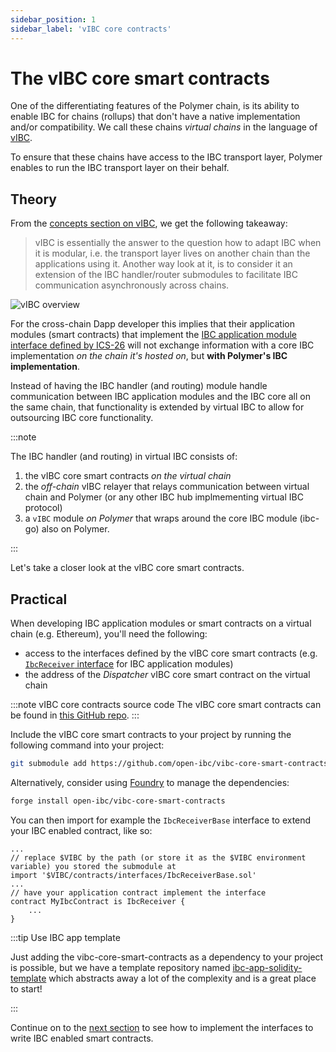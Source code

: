 ```yaml
---
sidebar_position: 1
sidebar_label: 'vIBC core contracts'
---
```


# The vIBC core smart contracts


One of the differentiating features of the Polymer chain, is its ability to enable IBC for chains (rollups) that don't have a native implementation and/or compatibility. We call these chains _virtual chains_ in the language of [vIBC](../../learn/concepts/vibc/overview.md).

To ensure that these chains have access to the IBC transport layer, Polymer enables to run the IBC transport layer on their behalf.

## Theory

From the [concepts section on vIBC](../../learn/concepts/vibc/components.md), we get the following takeaway:


> vIBC is essentially the answer to the question how to adapt IBC when it is modular, i.e. the transport layer lives on another chain than the applications using it.
Another way look at it, is to consider it an extension of the IBC handler/router submodules to facilitate IBC communication asynchronously across chains.

![vIBC overview](../../../static/img/ibc/virtual-ibc.png)

For the cross-chain Dapp developer this implies that their application modules (smart contracts) that implement the [IBC application module interface defined by ICS-26](https://github.com/cosmos/ibc/tree/main/spec/core/ics-026-routing-module#module-callback-interface) will not exchange information with a core IBC implementation _on the chain it's hosted on_, but **with Polymer's IBC implementation**.

Instead of having the IBC handler (and routing) module handle communication between IBC application modules and the IBC core all on the same chain, that functionality is extended by virtual IBC to allow for outsourcing IBC core functionality.

:::note 

The IBC handler (and routing) in virtual IBC consists of:

1. the vIBC core smart contracts _on the virtual chain_
2. the _off-chain_ vIBC relayer that relays communication between virtual chain and Polymer (or any other IBC hub implmementing virtual IBC protocol)
3. a `vIBC` module _on Polymer_ that wraps around the core IBC module (ibc-go) also on Polymer.

:::

Let's take a closer look at the vIBC core smart contracts.

## Practical

When developing IBC application modules or smart contracts on a virtual chain (e.g. Ethereum), you'll need the following:

- access to the interfaces defined by the vIBC core smart contracts (e.g. [`IbcReceiver` interface](https://github.com/open-ibc/vibc-core-smart-contracts/blob/main/contracts/IbcReceiver.sol) for IBC application modules)
- the address of the _Dispatcher_ vIBC core smart contract on the virtual chain

:::note vIBC core contracts source code
The vIBC core smart contracts can be found in [this GitHub repo](https://github.com/open-ibc/vibc-core-smart-contracts).
:::

Include the vIBC core smart contracts to your project by running the following command into your project:

```bash
git submodule add https://github.com/open-ibc/vibc-core-smart-contracts.git [optional-destination-path]
```

Alternatively, consider using [Foundry](https://book.getfoundry.sh/getting-started/installation) to manage the dependencies:
```bash
forge install open-ibc/vibc-core-smart-contracts
```

You can then import for example the `IbcReceiverBase` interface to extend your IBC enabled contract, like so:

```solidity
...
// replace $VIBC by the path (or store it as the $VIBC environment variable) you stored the submodule at
import '$VIBC/contracts/interfaces/IbcReceiverBase.sol'
...
// have your application contract implement the interface
contract MyIbcContract is IbcReceiver {
    ...
}
```

:::tip Use IBC app template

Just adding the vibc-core-smart-contracts as a dependency to your project is possible, but we have a template repository named [ibc-app-solidity-template](https://github.com/open-ibc/ibc-app-solidity-template) which abstracts away a lot of the complexity and is a great place to start!

:::

Continue on to the [next section](ibc-solidity.md) to see how to implement the interfaces to write IBC enabled smart contracts.